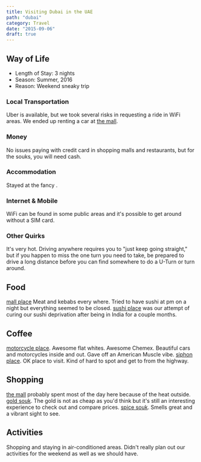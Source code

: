 ```yaml
---
title: Visiting Dubai in the UAE
path: "dubai"
category: Travel
date: "2015-09-06"
draft: true
---
```


## Way of Life

- Length of Stay: 3 nights
- Season: Summer, 2016
- Reason: Weekend sneaky trip

### Local Transportation

Uber is available, but we took several risks in requesting a ride in WiFi areas. We ended up renting a car at [the mall]().

### Money

No issues paying with credit card in shopping malls and restaurants, but for the souks, you will need cash.

### Accommodation

Stayed at the fancy []().

### Internet & Mobile

WiFi can be found in some public areas and it's possible to get around without a SIM card.

### Other Quirks

It's very hot. Driving anywhere requires you to "just keep going straight," but if you happen to miss the one turn you need to take,
be prepared to drive a long distance before you can find somewhere to do a U-Turn or turn around.

## Food

[mall place]() Meat and kebabs every where.
Tried to have sushi at pm on a night but everything seemed to be closed.
[sushi place]() was our attempt of curing our sushi deprivation after being in India for a couple months.

## Coffee

[motorcycle place](). Awesome flat whites. Awesome Chemex. Beautiful cars and motorcycles inside and out. Gave off an American Muscle vibe.
[siphon place](). OK place to visit. Kind of hard to spot and get to from the highway.

## Shopping

[the mall]() probably spent most of the day here because of the heat outside.
[gold souk](). The gold is not as cheap as you'd think but it's still an interesting experience to check out and compare prices.
[spice souk](). Smells great and a vibrant sight to see.

## Activities

Shopping and staying in air-conditioned areas. Didn't really plan out our activities for the weekend as well as we should have.
